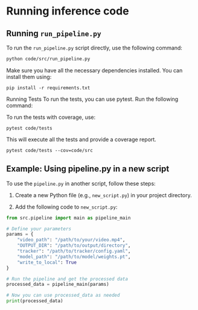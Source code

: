 # Running inference code

## Running `run_pipeline.py`

To run the `run_pipeline.py` script directly, use the following command:

```bash
python code/src/run_pipeline.py
```

Make sure you have all the necessary dependencies installed. You can install them using:

```pip install -r requirements.txt```

Running Tests
To run the tests, you can use pytest. Run the following command:

To run the tests with coverage, use:

```pytest code/tests```

This will execute all the tests and provide a coverage report.

```pytest code/tests --cov=code/src```

## Example: Using pipeline.py in a new script

To use the `pipeline.py` in another script, follow these steps:

1. Create a new Python file (e.g., `new_script.py`) in your project directory.

2. Add the following code to `new_script.py`:

```python
from src.pipeline import main as pipeline_main

# Define your parameters
params = {
    "video_path": "/path/to/your/video.mp4",
    "OUTPUT_DIR": "/path/to/output/directory",
    "tracker": "/path/to/tracker/config.yaml",
    "model_path": "/path/to/model/weights.pt",
    "write_to_local": True
}

# Run the pipeline and get the processed data
processed_data = pipeline_main(params)

# Now you can use processed_data as needed
print(processed_data)
```